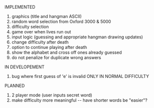 IMPLEMENTED
  1. graphics (title and hangman ASCII)
  2. random word selection from Oxford 3000 & 5000
  3. difficulty selection
  4. game over when lives run out
  5. input logic (guessing and appropriate hangman drawing updates)
  6. change difficulty after death
  7. option to continue playing after death
  8. show the alphabet and cross off ones already guessed
  9. do not penalize for duplicate wrong answers

IN DEVELOPEMENT
  1. bug where first guess of 'e' is invalid ONLY IN NORMAL DIFFICULTY 

PLANNED
  1. 2 player mode (user inputs secret word)
  2. make difficulty more meaningful -- have shorter words be "easier"?